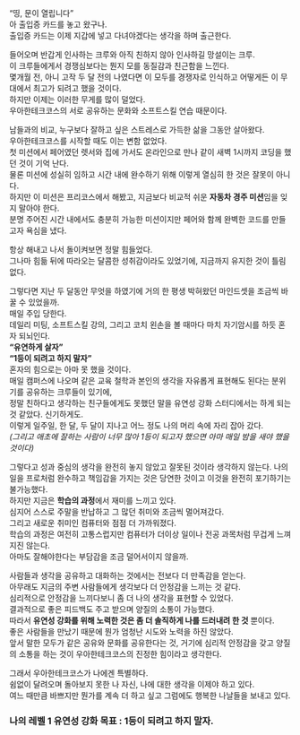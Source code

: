 “띵, 문이 열립니다”  
아 출입증 카드를 놓고 왔구나.  
출입증 카드는 이제 지갑에 넣고 다녀야겠다는 생각을 하며 출근한다.

들어오며 반갑게 인사하는 크루와 아직 친하지 않아 인사하길 망설이는 크루.  
이 크루들에게서 경쟁심보다는 뭔지 모를 동질감과 친근함을 느낀다.  
몇개월 전, 아니 고작 두 달 전의 나였다면 이 모두를 경쟁자로 인식하고 어떻게든 이 무대에서 최고가 되려고 했을 것이다.  
하지만 이제는 이러한 무게를 많이 덜었다.  
우아한테크코스의 서로 공유하는 문화와 소프트스킬 연습 때문이다.

남들과의 비교, 누구보다 잘하고 싶은 스트레스로 가득한 삶을 그동안 살아왔다.  
우아한테크코스를 시작할 때도 이는 변함 없었다.  
첫 미션에서 페어였던 렛서와 집에 가서도 온라인으로 만나 같이 새벽 1시까지 코딩을 했던 것이 기억 난다.  
물론 미션에 성실히 임하고 시간 내에 완수하기 위해 이렇게 열심히 한 것은 잘못이 아니다.  
하지만 이 미션은 프리코스에서 해봤고, 지금보다 비교적 쉬운 **자동차 경주 미션**임을 잊지 말아야 한다.  
분명 주어진 시간 내에서도 충분히 가능한 미션이지만 페어와 함께 완벽한 코드를 만들고자 욕심을 냈다.

항상 해내고 나서 돌이켜보면 정말 힘들었다.  
그나마 힘듦 뒤에 따라오는 달콤한 성취감이라도 있었기에, 지금까지 유지한 것이 틀림 없다.

그렇다면 지난 두 달동안 무엇을 하였기에 거의 한 평생 박혀왔던 마인드셋을 조금씩 바꿀 수 있었을까.  
매일 주입 당한다.  
데일리 미팅, 소프트스킬 강의, 그리고 코치 왼손을 볼 때마다 마치 자기암시를 하듯 혼자 되뇌인다.  
**“유연하게 살자”**  
**“1등이 되려고 하지 말자”**  
혼자의 힘으로는 아마 못 했을 것이다.  
매일 캠퍼스에 나오며 같은 교육 철학과 본인의 생각을 자유롭게 표현해도 된다는 분위기를 공유하는 크루들이 있기에,  
정말 친하다고 생각하는 친구들에게도 못했던 말을 유연성 강화 스터디에서는 하게 되는 것 같았다. 신기하게도.  
이렇게 일주일, 한 달, 두 달이 지나고 어느 정도 나의 머리 속에 자리 잡아 갔다.  
_(그리고 애초에 잘하는 사람이 너무 많아 1등이 되고자 했으면 아마 매일 밤을 새야 했을 것이다)_

그렇다고 성과 중심의 생각을 완전히 놓지 않았고 잘못된 것이라 생각하지 않는다.
나의 일을 프로처럼 완수하고 책임감을 가지는 것은 당연한 것이고 이것을 완전히 포기하기는 불가능했다.  
하지만 지금은 **학습의 과정**에서 재미를 느끼고 있다.  
심지어 스스로 주말을 반납하고 그 많던 취미와 조금씩 멀어져갔다.  
그리고 새로운 취미인 컴퓨터와 점점 더 가까워졌다.  
학습의 과정은 여전히 고통스럽지만 컴퓨터가 더이상 일이나 전공 과목처럼 무겁게 느껴지진 않는다.  
아마도 잘해야한다는 부담감을 조금 덜어서이지 않을까.

사람들과 생각을 공유하고 대화하는 것에서는 전보다 더 만족감을 얻는다.  
아무래도 지금의 주변 사람들에게 생각보다 더 안정감을 느끼는 것 같다.  
심리적으로 안정감을 느끼다보니 좀 더 나의 생각을 표현할 수 있었다.  
결과적으로 좋은 피드백도 주고 받으며 양질의 소통이 가능했다.  
따라서 **유연성 강화를 위해 노력한 것은 좀 더 솔직하게 나를 드러내려 한 것** 뿐이다.  
좋은 사람들을 만났기 때문에 뭔가 엄청난 시도와 노력을 하진 않았다.  
앞서 말한 모두가 같은 공유와 문화를 공유한다는 것, 거기에 심리적 안정감을 갖고 양질의 소통을 하는 것이 우아한테크코스의 진정한 힘이라고 생각한다.

그래서 우아한테크코스가 나에겐 특별하다.  
쉼없이 달려오며 돌아보지 못한 나 자신, 나에 대한 생각을 이제야 하고 있다.  
여느 때만큼 바쁘지만 뭔가를 계속 더 하고 싶고 그럼에도 행복한 나날들을 보내고 있다.

### 나의 레벨 1 유연성 강화 목표 : 1등이 되려고 하지 말자.
